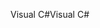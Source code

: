 <span data-ttu-id="8a2fa-101">Visual C#</span><span class="sxs-lookup"><span data-stu-id="8a2fa-101">Visual C#</span></span>